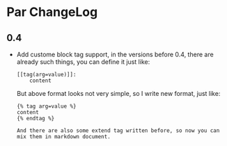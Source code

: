 Par ChangeLog
===============

0.4
---------

* Add custome block tag support, in the versions before 0.4, there are already such things, you 
  can define it just like:

    ```
    [[tag(arg=value)]]:
        content
    ```

  But above format looks not very simple, so I write new format, just like:

    ```
    {% tag arg=value %}
    content
    {% endtag %}

  And there are also some extend tag written before, so now you can mix them in markdown document.
